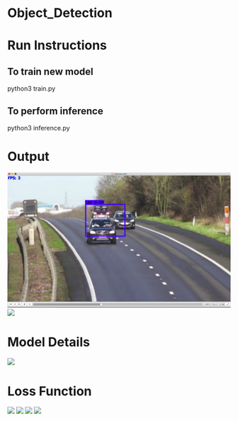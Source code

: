 # Object_Detection

# Run Instructions

To train new model
---------------------
python3 train.py


To perform inference
----------------------
python3 inference.py

# Output
![](https://github.com/rajveer8999/Object-detection/blob/8792057faa98a7951d646746f6c909a8aec45ad0/Screenshot%202019-11-06%20at%207.33.58%20AM.png)
![](https://github.com/neuratree/Object_Detection/blob/master/Screenshot%202019-11-06%20at%207.34.40%20AM.png)

# Model Details
![](https://github.com/neuratree/Object_Detection/blob/master/IMG_20191026_151854.jpg)

# Loss Function
![](https://github.com/neuratree/Object_Detection/blob/master/Screenshot%202019-10-26%20at%203.54.25%20PM.png)
![](https://github.com/neuratree/Object_Detection/blob/master/Screenshot%202019-10-26%20at%203.54.41%20PM.png)
![](https://github.com/neuratree/Object_Detection/blob/master/Screenshot%202019-10-26%20at%203.55.10%20PM.png)
![](https://github.com/neuratree/Object_Detection/blob/master/Screenshot%202019-10-26%20at%203.55.24%20PM.png)
